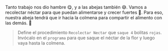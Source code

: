 <gs-attire attire-url="https://raw.githubusercontent.com/MumukiProject/mumuki-guia-gobstones-repeticion-simple-kids/master/assets/attires/config.json"> </gs-attire> <gs-toolbox toolbox-url="https://raw.githubusercontent.com/MumukiProject/mumuki-guia-gobstones-repeticion-simple-kids/master/assets/toolbox_1553708780521.xml"></gs-toolbox>

Tanto trabajo nos dio hambre :yum:, y a las abejas también :sweat_smile:. Vamos a recolectar néctar para que puedan alimentarse y crecer fuertes :muscle:. Para eso, nuestra abeja tendrá que ir hacia la colmena para compartir el alimento con las demás. :fork_and_knife:

> Define el procedimiento `Recolectar Nectar` que `saque 4` bolitas `rojas`. Invócalo en el `programa` para que saque el néctar de la flor y luego vaya hasta la colmena. 
